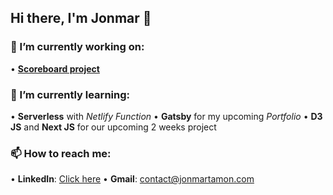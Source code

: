 ## Hi there, I'm Jonmar 👋


### 🔭 I’m currently working on:
  • **[Scoreboard project](https://github.com/mar-veloper/scoreboard)**

### 🌱 I’m currently learning:
  • **Serverless** with _Netlify Function_
  • **Gatsby** for my upcoming _Portfolio_
  • **D3 JS** and **Next JS** for our upcoming 2 weeks project 

### 📫 How to reach me: 
   • **LinkedIn**: [Click here](https://www.linkedin.com/in/jrmt/)
   • **Gmail**: contact@jonmartamon.com
   
